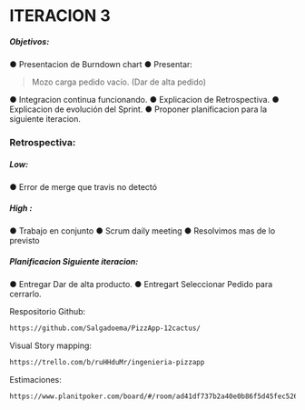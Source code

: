 # ITERACION 3
##### Objetivos:
● Presentacion de Burndown chart
● Presentar:
>  Mozo carga pedido vacío. (Dar de alta pedido)

● Integracion continua funcionando.
● Explicacion de Retrospectiva.
● Explicacion de evolución del Sprint.
● Proponer planificacion para la siguiente iteracion.

### Retrospectiva:
##### Low:
● Error de merge que travis no detectó
##### High :
● Trabajo en conjunto
● Scrum daily meeting
● Resolvimos mas de lo previsto

##### Planificacion Siguiente iteracion:
● Entregar Dar de alta producto.
● Entregart Seleccionar Pedido para cerrarlo.

Respositorio Github:
```sh
https://github.com/Salgadoema/PizzApp-12cactus/
```
Visual Story mapping:
```sh
https://trello.com/b/ruHHduMr/ingenieria-pizzapp
```
Estimaciones:
```sh
https://www.planitpoker.com/board/#/room/ad41df737b2a40e0b86f5d45fec5265e
```

